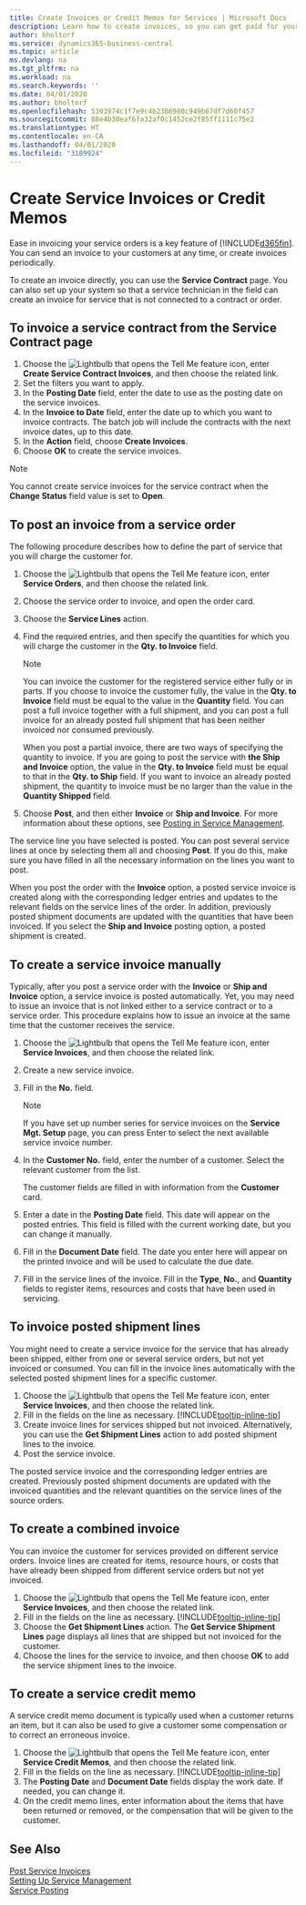 ```yaml
---
title: Create Invoices or Credit Memos for Services | Microsoft Docs
description: Learn how to create invoices, so you can get paid for your service.
author: bholtorf
ms.service: dynamics365-business-central
ms.topic: article
ms.devlang: na
ms.tgt_pltfrm: na
ms.workload: na
ms.search.keywords: ''
ms.date: 04/01/2020
ms.author: bholtorf
ms.openlocfilehash: 5303974c1f7e9c4b2386980c949b67df7d60f457
ms.sourcegitcommit: 88e4b30eaf6fa32af0c1452ce2f85ff1111c75e2
ms.translationtype: HT
ms.contentlocale: en-CA
ms.lasthandoff: 04/01/2020
ms.locfileid: "3189924"
---
```

# <a name="create-service-invoices-or-credit-memos"></a>Create Service Invoices or Credit Memos
Ease in invoicing your service orders is a key feature of [!INCLUDE[d365fin](includes/d365fin_md.md)]. You can send an invoice to your customers at any time, or create invoices periodically.  
  
To create an invoice directly, you can use the **Service Contract** page. You can also set up your system so that a service technician in the field can create an invoice for service that is not connected to a contract or order.  

## <a name="to-invoice-a-service-contract-from-the-service-contract-page"></a>To invoice a service contract from the Service Contract page   
1. Choose the ![Lightbulb that opens the Tell Me feature](media/ui-search/search_small.png "Tell me what you want to do") icon, enter **Create Service Contract Invoices**, and then choose the related link.  
2. Set the filters you want to apply.  
3. In the **Posting Date** field, enter the date to use as the posting date on the service invoices.  
4. In the **Invoice to Date** field, enter the date up to which you want to invoice contracts. The batch job will include the contracts with the next invoice dates, up to this date.  
5. In the **Action** field, choose **Create Invoices**.  
6. Choose **OK** to create the service invoices.  
  
  > [!NOTE]  
  >  You cannot create service invoices for the service contract when the **Change Status** field value is set to **Open**.  
  
## <a name="to-post-an-invoice-from-a-service-order"></a>To post an invoice from a service order  
The following procedure describes how to define the part of service that you will charge the customer for.  

1. Choose the ![Lightbulb that opens the Tell Me feature](media/ui-search/search_small.png "Tell me what you want to do") icon, enter **Service Orders**, and then choose the related link.  
2. Choose the service order to invoice, and open the order card.  
3. Choose the **Service Lines** action.  
4. Find the required entries, and then specify the quantities for which you will charge the customer in the **Qty. to Invoice** field.  
  
   > [!NOTE]  
   >  You can invoice the customer for the registered service either fully or in parts. If you choose to invoice the customer fully, the value in the **Qty. to Invoice** field must be equal to the value in the **Quantity** field. You can post a full invoice together with a full shipment, and you can post a full invoice for an already posted full shipment that has been neither invoiced nor consumed previously.  
   >   
   >  When you post a partial invoice, there are two ways of specifying the quantity to invoice. If you are going to post the service with **the Ship and Invoice** option, the value in the **Qty. to Invoice** field must be equal to that in the **Qty. to Ship** field. If you want to invoice an already posted shipment, the quantity to invoice must be no larger than the value in the **Quantity Shipped** field.  
  
5. Choose **Post**, and then either **Invoice** or **Ship and Invoice**. For more information about these options, see [Posting in Service Management](service-service-posting.md).  
  
 The service line you have selected is posted. You can post several service lines at once by selecting them all and choosing **Post**. If you do this, make sure you have filled in all the necessary information on the lines you want to post.  
  
 When you post the order with the **Invoice** option, a posted service invoice is created along with the corresponding ledger entries and updates to the relevant fields on the service lines of the order. In addition, previously posted shipment documents are updated with the quantities that have been invoiced. If you select the **Ship and Invoice** posting option, a posted shipment is created.

## <a name="to-create-a-service-invoice-manually"></a>To create a service invoice manually  
Typically, after you post a service order with the **Invoice** or **Ship and Invoice** option, a service invoice is posted automatically. Yet, you may need to issue an invoice that is not linked either to a service contract or to a service order. This procedure explains how to issue an invoice at the same time that the customer receives the service.  

1. Choose the ![Lightbulb that opens the Tell Me feature](media/ui-search/search_small.png "Tell me what you want to do") icon, enter **Service Invoices**, and then choose the related link.  
2. Create a new service invoice.  
3. Fill in the **No.** field.  
  
    > [!NOTE]  
    >  If you have set up number series for service invoices on the **Service Mgt. Setup** page, you can press Enter to select the next available service invoice number.  
  
4. In the **Customer No.** field, enter the number of a customer. Select the relevant customer from the list.  
  
    The customer fields are filled in with information from the **Customer** card.  
  
5. Enter a date in the **Posting Date** field. This date will appear on the posted entries. This field is filled with the current working date, but you can change it manually.  
6. Fill in the **Document Date** field. The date you enter here will appear on the printed invoice and will be used to calculate the due date.  
7. Fill in the service lines of the invoice. Fill in the **Type**, **No.**, and **Quantity** fields to register items, resources and costs that have been used in servicing. 

## <a name="to-invoice-posted-shipment-lines"></a>To invoice posted shipment lines  
You might need to create a service invoice for the service that has already been shipped, either from one or several service orders, but not yet invoiced or consumed. You can fill in the invoice lines automatically with the selected posted shipment lines for a specific customer.  

1. Choose the ![Lightbulb that opens the Tell Me feature](media/ui-search/search_small.png "Tell me what you want to do") icon, enter **Service Invoices**, and then choose the related link.  
2. Fill in the fields on the line as necessary. [!INCLUDE[tooltip-inline-tip](includes/tooltip-inline-tip_md.md)] 
3. Create invoice lines for services shipped but not invoiced. Alternatively, you can use the **Get Shipment Lines** action to add posted shipment lines to the invoice.  
4. Post the service invoice.  
  
 The posted service invoice and the corresponding ledger entries are created. Previously posted shipment documents are updated with the invoiced quantities and the relevant quantities on the service lines of the source orders.  

## <a name="to-create-a-combined-invoice"></a>To create a combined invoice  
You can invoice the customer for services provided on different service orders. Invoice lines are created for items, resource hours, or costs that have already been shipped from different service orders but not yet invoiced.  

1. Choose the ![Lightbulb that opens the Tell Me feature](media/ui-search/search_small.png "Tell me what you want to do") icon, enter **Service Invoices**, and then choose the related link.  
2. Fill in the fields on the line as necessary. [!INCLUDE[tooltip-inline-tip](includes/tooltip-inline-tip_md.md)]  
3. Choose the **Get Shipment Lines** action. The **Get Service Shipment Lines** page displays all lines that are shipped but not invoiced for the customer.  
4. Choose the lines for the service to invoice, and then choose **OK** to add the service shipment lines to the invoice.  

## <a name="to-create-a-service-credit-memo"></a>To create a service credit memo  
A service credit memo document is typically used when a customer returns an item, but it can also be used to give a customer some compensation or to correct an erroneous invoice.  

1. Choose the ![Lightbulb that opens the Tell Me feature](media/ui-search/search_small.png "Tell me what you want to do") icon, enter **Service Credit Memos**, and then choose the related link.  
2. Fill in the fields on the line as necessary. [!INCLUDE[tooltip-inline-tip](includes/tooltip-inline-tip_md.md)]
3. The **Posting Date** and **Document Date** fields display the work date. If needed, you can change it.    
4. On the credit memo lines, enter information about the items that have been returned or removed, or the compensation that will be given to the customer.  

## <a name="see-also"></a>See Also
[Post Service Invoices](service-how-to-post-service-orders.md)  
[Setting Up Service Management](service-setup-service.md)  
[Service Posting](service-service-posting.md)  
